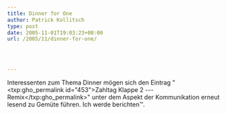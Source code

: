 ```yaml
---
title: Dinner for One
author: Patrick Kollitsch
type: post
date: 2005-11-01T19:03:23+00:00
url: /2005/11/dinner-for-one/




---
```

Interessenten zum Thema Dinner mögen sich den Eintrag "<txp:gho_permalink id="453">Zahltag Klappe 2 --- Remix</txp:gho_permalink>" unter dem Aspekt der Kommunikation erneut lesend zu Gemüte führen. Ich werde berichten&trade;.

